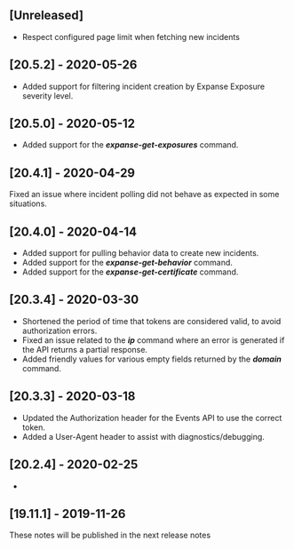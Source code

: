 ## [Unreleased]
- Respect configured page limit when fetching new incidents

## [20.5.2] - 2020-05-26
- Added support for filtering incident creation by Expanse Exposure severity level.

## [20.5.0] - 2020-05-12
- Added support for the ***expanse-get-exposures*** command.

## [20.4.1] - 2020-04-29
Fixed an issue where incident polling did not behave as expected in some situations.

## [20.4.0] - 2020-04-14
  - Added support for pulling behavior data to create new incidents.
  - Added support for the ***expanse-get-behavior*** command.
  - Added support for the ***expanse-get-certificate*** command.

## [20.3.4] - 2020-03-30
  - Shortened the period of time that tokens are considered valid, to avoid authorization errors.
  - Fixed an issue related to the ***ip*** command where an error is generated if the API returns a partial response.
  - Added friendly values for various empty fields returned by the ***domain*** command.

## [20.3.3] - 2020-03-18
  - Updated the Authorization header for the Events API to use the correct token.
  - Added a User-Agent header to assist with diagnostics/debugging.

## [20.2.4] - 2020-02-25
-

## [19.11.1] - 2019-11-26
These notes will be published in the next release notes
